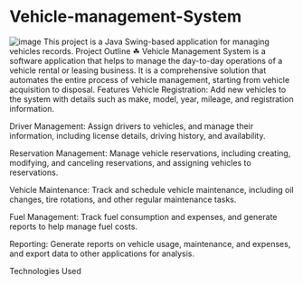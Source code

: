 # Vehicle-management-System
![image](https://user-images.githubusercontent.com/118046310/236465130-64cf21f1-313b-4be3-abad-a733efb4d2bf.png)
This project is a Java Swing-based application for managing vehicles records.
Project Outline ☘
Vehicle Management System is a software application that helps to manage the day-to-day operations of a vehicle rental or leasing business. It is a comprehensive solution that automates the entire process of vehicle management, starting from vehicle acquisition to disposal.
Features
Vehicle Registration: Add new vehicles to the system with details such as make, model, year, mileage, and registration information.

Driver Management: Assign drivers to vehicles, and manage their information, including license details, driving history, and availability.

Reservation Management: Manage vehicle reservations, including creating, modifying, and canceling reservations, and assigning vehicles to reservations.

Vehicle Maintenance: Track and schedule vehicle maintenance, including oil changes, tire rotations, and other regular maintenance tasks.

Fuel Management: Track fuel consumption and expenses, and generate reports to help manage fuel costs.

Reporting: Generate reports on vehicle usage, maintenance, and expenses, and export data to other applications for analysis.

Technologies Used
